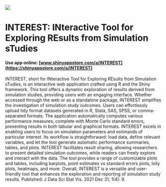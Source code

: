 ![](https://shiny-app-store3.s3.amazonaws.com/approvedapp/s580_cHJVGeXqS5Wgp96E7XgSaBewb3ndDS5vgHnQO1So_logo_30.jpg)



# INTEREST: INteractive Tool for Exploring REsults from Simulation sTudies


#### Use app online: __[www.shinyappstore.com/a/INTEREST](https://shinyappstore.com/a/INTEREST)__

INTEREST, short for INteractive Tool for Exploring REsults from Simulation sTudies, is an interactive web application crafted using R and the Shiny framework. This tool offers a dynamic exploration of results derived from simulation studies, providing users with an engaging interface. Whether accessed through the web or as a standalone package, INTEREST simplifies the investigation of simulation study outcomes. Users can effortlessly upload tidy format datasets generated in R, Stata, SAS, SPSS, or comma-separated formats. The application automatically computes various performance measures, complete with Monte Carlo standard errors, presenting results in both tabular and graphical formats. INTEREST excels in enabling users to focus on simulation parameters and estimands of particular interest. Its workflow is straightforward: load data, define relevant variables, and let the tool generate automatic performance summaries, tables, and plots. INTEREST facilitates result sharing, allowing researchers to present detailed simulation outcomes, while readers can freely explore and interact with the data. The tool provides a range of customizable plots and tables, including barplots, point estimates vs standard errors plots, lolly plots, heatmaps, and more. Overall, INTEREST is a versatile and user-friendly tool that enhances the exploration and reporting of simulation study results. Published: J Data Sci Stat Vis. 2021 Dec 31; 1(4): 9.
